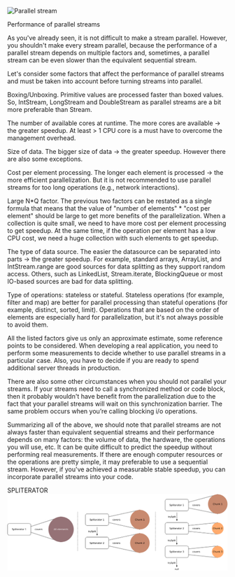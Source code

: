 ![](/home/ascjke/Documents/IdeaProjects/java-functional-programming/src/main/resources/images/parallel_stream.png "Parallel stream")


Performance of parallel streams

As you've already seen, it is not difficult to make a stream parallel. However, you shouldn't make every stream parallel, because the performance of a parallel stream depends on multiple factors and, sometimes, a parallel stream can be even slower than the equivalent sequential stream.

Let's consider some factors that affect the performance of parallel streams and must be taken into account before turning streams into parallel.

Boxing/Unboxing. Primitive values are processed faster than boxed values. So, IntStream, LongStream and DoubleStream as parallel streams are a bit more preferable than Stream<T>.

The number of available cores at runtime. The more cores are available → the greater speedup. At least > 1 CPU core is a must have to overcome the management overhead.

Size of data. The bigger size of data → the greater speedup. However there are also some exceptions.

Cost per element processing. The longer each element is processed → the more efficient parallelization. But it is not recommended to use parallel streams for too long operations (e.g., network interactions).

Large N*Q factor. The previous two factors can be restated as a single formula that means that the value of  "number of elements" * "cost per element" should be large to get more benefits of the parallelization. When a collection is quite small, we need to have more cost per element processing to get speedup. At the same time, if the operation per element has a low CPU cost, we need a huge collection with such elements to get speedup.

The type of data source. The easier the datasource can be separated into parts → the greater speedup. For example, standard arrays, ArrayList, and IntStream.range are good sources for data splitting as they support random access. Others, such as LinkedList, Stream.iterate, BlockingQueue or most IO-based sources are bad for data splitting.

Type of operations: stateless or stateful. Stateless operations (for example, filter and map) are better for parallel processing than stateful operations (for example, distinct, sorted, limit). Operations that are based on the order of elements are especially hard for parallelization, but it's not always possible to avoid them.

All the listed factors give us only an approximate estimate, some reference points to be considered. When developing a real application, you need to perform some measurements to decide whether to use parallel streams in a particular case. Also, you have to decide if you are ready to spend additional server threads in production.

There are also some other circumstances when you should not parallel your streams. If your streams need to call a synchronized method or code block, then it probably wouldn't have benefit from the parallelization due to the fact that your parallel streams will wait on this synchronization barrier. The same problem occurs when you’re calling blocking i/o operations.

Summarizing all of the above, we should note that parallel streams are not always faster than equivalent sequential streams and their performance depends on many factors: the volume of data, the hardware, the operations you will use, etc. It can be quite difficult to predict the speedup without performing real measurements. If there are enough computer resources or the operations are pretty simple, it may preferable to use a sequential stream. However, if you've achieved a measurable stable speedup, you can incorporate parallel streams into your code.

SPLITERATOR
![img.png](img.png)